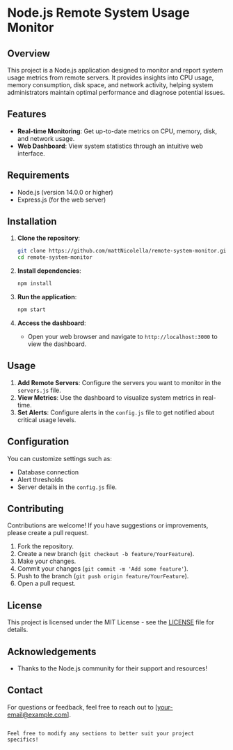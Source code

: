 # Node.js Remote System Usage Monitor

## Overview

This project is a Node.js application designed to monitor and report system usage metrics from remote servers. It provides insights into CPU usage, memory consumption, disk space, and network activity, helping system administrators maintain optimal performance and diagnose potential issues.

## Features

- **Real-time Monitoring**: Get up-to-date metrics on CPU, memory, disk, and network usage.
- **Web Dashboard**: View system statistics through an intuitive web interface.

## Requirements

- Node.js (version 14.0.0 or higher)
- Express.js (for the web server)

## Installation

1. **Clone the repository**:

   ```bash
   git clone https://github.com/mattNicolella/remote-system-monitor.git
   cd remote-system-monitor
   ```

2. **Install dependencies**:

   ```bash
   npm install
   ```

4. **Run the application**:

   ```bash
   npm start
   ```

5. **Access the dashboard**:
   - Open your web browser and navigate to `http://localhost:3000` to view the dashboard.

## Usage

1. **Add Remote Servers**: Configure the servers you want to monitor in the `servers.js` file.
2. **View Metrics**: Use the dashboard to visualize system metrics in real-time.
3. **Set Alerts**: Configure alerts in the `config.js` file to get notified about critical usage levels.

## Configuration

You can customize settings such as:
- Database connection
- Alert thresholds
- Server details
in the `config.js` file.

## Contributing

Contributions are welcome! If you have suggestions or improvements, please create a pull request.

1. Fork the repository.
2. Create a new branch (`git checkout -b feature/YourFeature`).
3. Make your changes.
4. Commit your changes (`git commit -m 'Add some feature'`).
5. Push to the branch (`git push origin feature/YourFeature`).
6. Open a pull request.

## License

This project is licensed under the MIT License - see the [LICENSE](LICENSE) file for details.

## Acknowledgements

- Thanks to the Node.js community for their support and resources!

## Contact

For questions or feedback, feel free to reach out to [your-email@example.com].
```

Feel free to modify any sections to better suit your project specifics!
